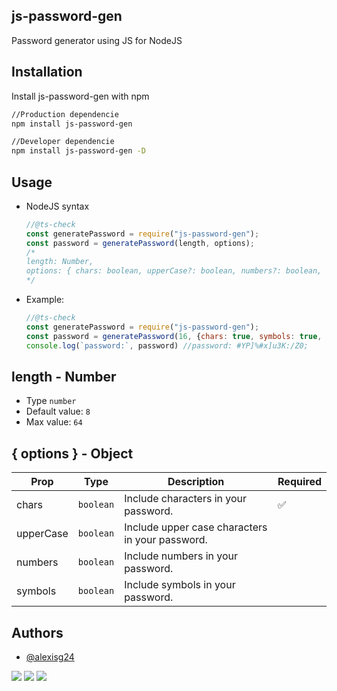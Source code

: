 ## js-password-gen

Password generator using JS for NodeJS


## Installation

Install js-password-gen with npm

```bash
//Production dependencie
npm install js-password-gen

//Developer dependencie
npm install js-password-gen -D
```

## Usage
- NodeJS syntax

  ```javascript
  //@ts-check
  const generatePassword = require("js-password-gen");
  const password = generatePassword(length, options);
  /*
  length: Number,
  options: { chars: boolean, upperCase?: boolean, numbers?: boolean, symbols?: boolean }
  */
  ```
- Example:
  ```javascript
  //@ts-check
  const generatePassword = require("js-password-gen");
  const password = generatePassword(16, {chars: true, symbols: true, numbers: true, upperCase:true})
  console.log(`password:`, password) //password: #YP]%#x]u3K:/Z0;
  ```

## length - Number
- Type `number`
- Default value: `8`
- Max value: `64`
## { options } - Object

| **Prop**          | **Type**   | **Description**                                                                                                                                                                                                                                                 | **Required** |
| ----------------- | ---------- | --------------------------------------------------------------------------------------------------------------------------------------------------------------------------------------------------------------------------------------------------------------- | ------------ |
| chars           | `boolean`   | Include characters in your password.                                                                                                                                                                | ✅            |
| upperCase           | `boolean`   | Include upper case characters in your password.                                                                                                                                       |              |
| numbers     | `boolean`   | Include numbers in your password. |              |
| symbols         | `boolean` | Include symbols in your password.                                                                                                                                                   |              | 

## Authors

- [@alexisg24](https://www.github.com/alexisg24)

![](https://img.shields.io/twitter/follow/MasterCR_)  ![](https://img.shields.io/github/followers/alexisg24?style=social) ![](https://img.shields.io/github/stars/alexisg24/js-password-gen?style=social)
